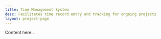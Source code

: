 ```yaml
---
title: Time Management System
desc: Facilitates time record entry and tracking for ongoing projects
layout: project-page
---
```


Content here..